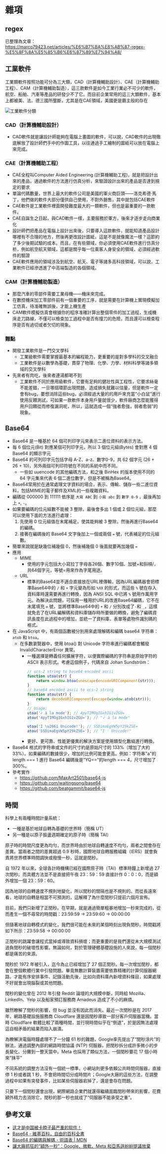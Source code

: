 # 雜項

## regex

已整理為文章： https://marco79423.net/articles/%E6%B7%BA%E8%AB%87-regex-%E5%8F%8A%E5%85%B6%E6%87%89%E7%94%A8/

## 工業軟件

工業類軟件按照功能可分為三大類，CAD（計算機輔助設計）、CAE（計算機輔助工程）、CAM（計算機輔助製造），這三款軟件是如今工業行業必不可少的軟件，航空、船舶、汽車等產品的研發少不了它。而目前企業常用的這三大類軟件，基本上都被美、法、德三國所壟斷，尤其是在CAE領域，美國更是霸主般的存在

![工業軟件分類](./images/工業軟件分類.webp)

### CAD（計算機輔助設計）

* CAD軟件就是讓設計師能夠在電腦上畫圖的軟件，可以說，CAD軟件的出現徹底解放了設計師們手中的作圖工具，以往通過手工繪制的圖紙可以放在電腦上來完成。

### CAE（計算機輔助工程）

* CAE全程叫Computer Aided Engineering (計算機輔助工程)，就是把設計出來的產品，通過軟件的方法進行仿真分析，來驗證設計出來的產品是否達到規定的要求
* 單論代碼數量，世界上最大的軟件公司是美國的軍火商巨頭——洛克希德·馬丁，他們做的軟件大部分僅供自己使用，不對外銷售，其中就包括CAE軟件
* CAE軟件是工業軟件裡面開發難度最大的一類軟件，但也是最重要的一款軟件。
* CAE自誕生之日起，與CAD軟件一樣，主要服務於軍方，後來才逐步走向商業化
* 設計師們把產品在電腦上設計出來後，只要導入這款軟件，就能知道產品設計哪裡有不合理的地方，然後再更改設計圖紙，這是不是就像魔法一樣？這節約了多少後期試驗的成本。而且，在有些領域，你必須使用CAE軟件進行仿真分析，例如航空航天領域，這都是關乎每一位乘客人身安全的領域，必須經過軟件的驗證
* CAE軟件應用的領域涉及到航空、航天、電子等諸多高科技領域，可以說，工業軟件已經滲透進了中高端製造的各個領域。

### CAM（計算機輔助製造）

* 那麼汽車的零部件需要工業母機——機床來完成。
* 在數控機床加工零部件前有一個重要的工序，就是需要在計算機上實現模擬加工仿真，待准確無誤後，才能上機生產
* CAM軟件模擬仿真會根據你的程序准確計算出整個零件的加工過程，生成機床走刀路線，不僅可以檢查加工過程中是否有撞刀的危險，而且還可以檢查程序是否有過切或者欠切的現象。

### 難點

* 開發工業軟件是一門交叉學科
    * 工業級軟件需要掌握最基本的編程能力，更重要的是對多學科的交叉融合
    * 工業軟件是以數學為基礎，貫穿了物理、化學、力學、材料科學等諸多領域的交叉學科
* 先來者有肉吃，後來者連湯都喝不到
    * 工業軟件不同於應用級軟件，它要有足夠的健壯性與工程性，它要求絲毫不能差錯，一旦哪個環節出現問題，造成損失就難以估量，但是軟件一定會有bug，要想消除這些bug，必須經過大量的的用戶來充當“小白鼠”進行使用反饋測試，可如果一款軟件本身用戶量就很少，軟件廠商怎麼能獲得用戶回饋從而修復漏洞呢，所以，這就造成一個“強者愈強，弱者愈弱”的現象。


## Base64

* Base64 是一種基於 64 個可列印字元來表示二進位資料的表示方法。
* 每 6 個位元(Bit) 對應某個可列印字元，所以 3 個位元組(Bytes) 會對應 4 個 Base64 的顯示字元
* Base64 的可列印字元包括字母 A-Z、a-z、數字0-9，共 62 個字元 (26 + 26 + 10)，另外兩個可列印符號在不同的系統中而不同。
    * 一些如 uuencode 的其他編碼方法，和之後 BinHex 的版本使用不同的 64 字元集來代表 6 個二進位數字，但是不被稱為Base64。
* Base64常用於在通常處理文字資料的場合，表示、傳輸、儲存一些二進位資料，包括MIME的電子郵件及XML的一些複雜資料。
* 編碼從 000000 到 111111 依序是 `大寫 ABC` 到 `小寫 abc` 到 `數字 0-9` ，最後再加上 `+`, `-`。
* 如果要編碼的位元組數不能被 3 整除，最後會多出 1 個或 2 個位元組，那麼可以使用下面的方法進行處理：
    1. 先使用 0 位元組值在末尾補足，使其能夠被 3 整除，然後再進行Base64的編碼。
    2. 接著在編碼後的 Base64 文字後加上一個或兩個 `=` 號，代表補足的位元組數。
* 簡單來說就是缺幾位補幾個 0，然後補幾個 0 後面就要再加幾個 `=`
* 應用
    * MIME
        * 使用的字元包括大小寫拉丁字母各26個、數字10個、加號+和斜槓/，共64個字元，等號=用來作為字尾用途。
    * URL
        * 標準的Base64並不適合直接放在URL裡傳輸，因為URL編碼器會把標準Base64中的 `/` 和 `+` 字元變為形如 `%XX` 的形式，而這些 `%` 號在存入資料庫時還需要再進行轉換，因為 ANSI SQL 中已將 `%` 號用作萬用字元。為解決此問題，可採用一種用於URL的改進Base64編碼，它不在末尾填充 `=` 號，並將標準Base64中的 `+` 和 `/` 分別改成了`-`和 `_`，這樣就免去了在URL編解碼和資料庫儲存時所要做的轉換，避免了編碼資訊長度在此過程中的增加，並統一了資料庫、表單等處物件識別碼的格式。
* 在 JavaScript 中，有兩個函數被分別用來處理解碼和編碼 base64 字符串： `atob` 和 `btoa`。
    * 在多數瀏覽器中，使用 btoa() 對 Unicode 字符串進行編碼都會觸發 InvalidCharacterError 異常。
        * 一種選擇是轉義任何擴展字符，以便實際編碼的字符串是原始字符的 ASCII 表示形式。考慮這個例子，代碼來自 Johan Sundström：
            ```js
            // ucs-2 string to base64 encoded ascii
            function utoa(str) {
                return window.btoa(unescape(encodeURIComponent(str)));
            }
            // base64 encoded ascii to ucs-2 string
            function atou(str) {
                return decodeURIComponent(escape(window.atob(str)));
            }
            // Usage:
            utoa('✓ à la mode'); // 4pyTIMOgIGxhIG1vZGU=
            atou('4pyTIMOgIGxhIG1vZGU='); // "✓ à la mode"

            utoa('I \u2661 Unicode!'); // SSDimaEgVW5pY29kZSE=
            atou('SSDimaEgVW5pY29kZSE='); // "I ♡ Unicode!"
            ```
        * 更好、更可靠、性能更優異的解決方案是使用類型化數組進行轉換。
* Base64 格式的字符串或文件的尺寸約是原始尺寸的 133%（增加了大約 33%）。如果編碼的數據很少，增加的比例可能會更高。例如：字符串"a"的 length === 1 進行 Base64 編碼後是"YQ=="的length === 4，尺寸增加了 300%。
* 參考實作
    * https://github.com/MaxArt2501/base64-js
    * https://github.com/waitingsong/base64
    * https://github.com/beatgammit/base64-js

## 時間

科學上有兩種時間計量系統：

* 一種是基於地球自轉為基礎的世界時（簡稱 UT）
* 另一種是以原子振盪週期確定的原子時（簡稱 TAI）

原子時的時間尺度更為均勻，而世界時由於地球自轉速度不均勻，兩者之間會存在差異。當兩者之間的差異超過 0.9 秒時，國際地球自轉服務組織（IERS）就會負責將世界標準時間調快或撥慢一秒，這就是閏秒。

自 1972 年以來，全球各計時機構已經在國際原子時（TAI）標準時鐘上新增過 27 次閏秒。而具體方法並不是直接把午夜 23：59：59 直接計作 0：0：0，而是額外增加一個 23：59：60。

因為地球的自轉速度不規則地變化，所以閏秒的間隔也是不規則的。而從長遠來看，地球的自轉是相當不可預測的，這解釋了為什麼閏秒只提前六個月宣佈。

目前，我們只新增了正閏秒。在早期，就是通過簡單粗暴地增加一秒來完成的，從而產生一個不尋常的時間戳：23:59:59 -> 23:59:60 -> 00:00:00

但隨著地球自轉模式的變化，我們很可能在未來的某個時刻出現負閏秒。時間戳將如下所示：23:59:58 -> 00:00:00

正閏秒的跳躍會讓程式當掉或導致資料損壞；而更重要的是我們還從未大規模測試過負閏秒的破壞性影響。無論如何，對於管理硬體基礎設施的人來說，每一個閏秒都是痛苦的來源。

閏秒於 1972 年被引入，迄今為止已經增加了 27 個正閏秒。每一次增加閏秒，都會在整個軟體行業中引發問題。畢竟無數計算裝置需要依靠精確的計算伺服器網路，才能有序安排事件、記錄活動先後，比如向資料庫內新增資料條目，如果處理不好就會出現腦裂或其他問題。

閏秒的變化曾在 2012 年引發 Reddit 論壇的大規模中斷，同時給 Mozilla、LinkedIn、Yelp 以及船家預訂服務商 Amadeus 造成了不小的麻煩。

雖然瞭解了閏秒的影響，但 bug 並沒有因此而消失。最近一次閏秒是在 2017 年，網路基礎設施服務商 Cloudflare 還是因閏秒導致一部分客戶伺服器當機。當時 Cloudflare 軟體比較了兩種時間，並行現時間似乎在“倒退”，於是因無法處理這自相矛盾的結果而陷入崩潰。

為瞭解決電腦時鐘處理不了一分鐘 61 秒的難題，Google率先提出了“閏秒涂片”的辦法，通過調整內部的網路時間協議 (NTP) 伺服器，把閏秒拆分成許多微小的步長變化、分攤到一整天當中。Meta 也採用了類似方法，一個閏秒要花 17 個小時來“抹平”

不同系統的調整方法沒有一個統一標準，小網站則更多依賴公共時間伺服器，直接停 1 秒或者跳 1 秒，不會把時間切分成時間片；Google大廠的這些方法，在調整過程中如果有突發事件，比如某些伺服器宕掉了，還是會存在問題。

只要下一個閏秒還會出現，網際網路企業們就還得繼續面臨閏秒帶來的影響，花費額外精力去消除它，閏秒的那一秒也就成了“伺服器不能承受之重”。

## 參考文章

* [这才是中国被卡脖子最严重的软件！](https://mp.weixin.qq.com/s/u7jBite9x3RFFn7q7ICHTQ)
* [Base64 - 維基百科，自由的百科全書](https://zh.wikipedia.org/zh-tw/Base64)
* [Base64 的編碼與解碼 - 術語表 | MDN](https://developer.mozilla.org/zh-CN/docs/Glossary/Base64)
* [讓大廠抓狂的“額外一秒”：Google、微軟、Meta 和亞馬遜紛紛提議放棄](https://mp.weixin.qq.com/s/qMRjBa7vwneP7ErGmhzekw)
